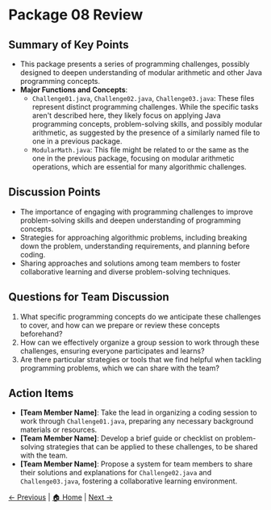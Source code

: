 # Package 08 Review

## Summary of Key Points
- This package presents a series of programming challenges, possibly designed to deepen understanding of modular arithmetic and other Java programming concepts.
- **Major Functions and Concepts**:
  - `Challenge01.java`, `Challenge02.java`, `Challenge03.java`: These files represent distinct programming challenges. While the specific tasks aren't described here, they likely focus on applying Java programming concepts, problem-solving skills, and possibly modular arithmetic, as suggested by the presence of a similarly named file to one in a previous package.
  - `ModularMath.java`: This file might be related to or the same as the one in the previous package, focusing on modular arithmetic operations, which are essential for many algorithmic challenges.

## Discussion Points
- The importance of engaging with programming challenges to improve problem-solving skills and deepen understanding of programming concepts.
- Strategies for approaching algorithmic problems, including breaking down the problem, understanding requirements, and planning before coding.
- Sharing approaches and solutions among team members to foster collaborative learning and diverse problem-solving techniques.

## Questions for Team Discussion
1. What specific programming concepts do we anticipate these challenges to cover, and how can we prepare or review these concepts beforehand?
2. How can we effectively organize a group session to work through these challenges, ensuring everyone participates and learns?
3. Are there particular strategies or tools that we find helpful when tackling programming problems, which we can share with the team?

## Action Items
- **[Team Member Name]**: Take the lead in organizing a coding session to work through `Challenge01.java`, preparing any necessary background materials or resources.
- **[Team Member Name]**: Develop a brief guide or checklist on problem-solving strategies that can be applied to these challenges, to be shared with the team.
- **[Team Member Name]**: Propose a system for team members to share their solutions and explanations for `Challenge02.java` and `Challenge03.java`, fostering a collaborative learning environment.


[← Previous](./Package_07_Review.md) | [🏠 Home](./README.md) | [Next →](./Package_09_Review.md)
